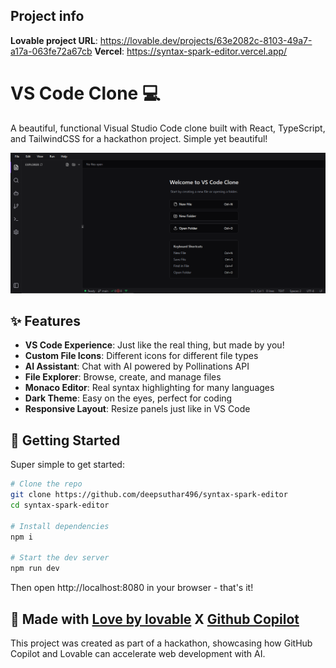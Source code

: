 ## Project info

**Lovable project URL**: https://lovable.dev/projects/63e2082c-8103-49a7-a17a-063fe72a67cb
**Vercel**: https://syntax-spark-editor.vercel.app/

# VS Code Clone 💻

A beautiful, functional Visual Studio Code clone built with React, TypeScript, and TailwindCSS for a hackathon project. Simple yet beautiful!

![VS Code Clone Screenshot](public/screenshot.png)

## ✨ Features
- **VS Code Experience**: Just like the real thing, but made by you!
- **Custom File Icons**: Different icons for different file types
- **AI Assistant**: Chat with AI powered by Pollinations API
- **File Explorer**: Browse, create, and manage files
- **Monaco Editor**: Real syntax highlighting for many languages
- **Dark Theme**: Easy on the eyes, perfect for coding
- **Responsive Layout**: Resize panels just like in VS Code

## 🚀 Getting Started

Super simple to get started:

```bash
# Clone the repo
git clone https://github.com/deepsuthar496/syntax-spark-editor
cd syntax-spark-editor

# Install dependencies
npm i

# Start the dev server
npm run dev
```
Then open http://localhost:8080 in your browser - that's it!

## 💖 Made with [Love by lovable](https://lovable.dev/) X [Github Copilot](https://github.com/features/copilot)

This project was created as part of a hackathon, showcasing how GitHub Copilot and Lovable can accelerate web development with AI.

